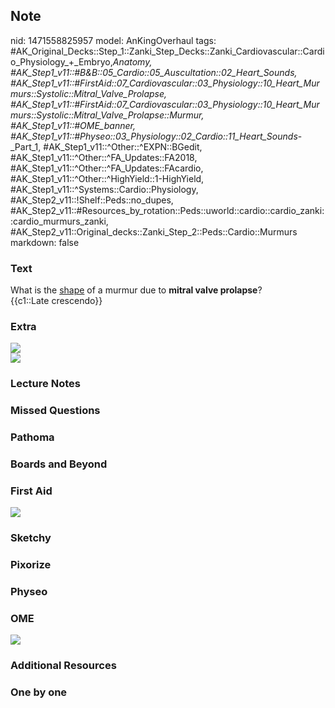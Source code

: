 ## Note
nid: 1471558825957
model: AnKingOverhaul
tags: #AK_Original_Decks::Step_1::Zanki_Step_Decks::Zanki_Cardiovascular::Cardio_Physiology_+_Embryo,_Anatomy, #AK_Step1_v11::#B&B::05_Cardio::05_Auscultation::02_Heart_Sounds, #AK_Step1_v11::#FirstAid::07_Cardiovascular::03_Physiology::10_Heart_Murmurs::Systolic::Mitral_Valve_Prolapse, #AK_Step1_v11::#FirstAid::07_Cardiovascular::03_Physiology::10_Heart_Murmurs::Systolic::Mitral_Valve_Prolapse::Murmur, #AK_Step1_v11::#OME_banner, #AK_Step1_v11::#Physeo::03_Physiology::02_Cardio::11_Heart_Sounds_-_Part_1, #AK_Step1_v11::^Other::^EXPN::BGedit, #AK_Step1_v11::^Other::^FA_Updates::FA2018, #AK_Step1_v11::^Other::^FA_Updates::FAcardio, #AK_Step1_v11::^Other::^HighYield::1-HighYield, #AK_Step1_v11::^Systems::Cardio::Physiology, #AK_Step2_v11::!Shelf::Peds::no_dupes, #AK_Step2_v11::#Resources_by_rotation::Peds::uworld::cardio::cardio_zanki::cardio_murmurs_zanki, #AK_Step2_v11::Original_decks::Zanki_Step_2::Peds::Cardio::Murmurs
markdown: false

### Text
<div>
  <div>
    What is the <u>shape</u> of a murmur due to <b>mitral valve
    prolapse</b>?
  </div>
  <div>
    {{c1::Late crescendo}}
  </div>
</div>

### Extra
<img src="paste-79890686672965.jpg">
<div><img src="paste-108413564485633.jpg"></div>

### Lecture Notes


### Missed Questions


### Pathoma


### Boards and Beyond


### First Aid
<img src="tmpC8uUWJ.png">

### Sketchy


### Pixorize


### Physeo


### OME
<div class="ome-widget">
  <a href="https://onlinemeded.org?ref=anki"><img src=
  "_OME_AnkiFlashcards_General_4.png"></a>
</div>

### Additional Resources


### One by one

